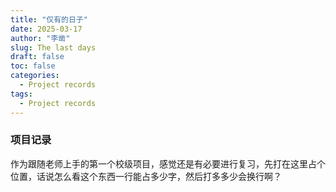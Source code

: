 ```yaml
---
title: "仅有的日子"
date: 2025-03-17
author: "李凿"
slug: The last days
draft: false
toc: false
categories:
  - Project records
tags:
  - Project records
---
```


### 项目记录
作为跟随老师上手的第一个校级项目，感觉还是有必要进行复习，先打在这里占个位置，话说怎么看这个东西一行能占多少字，然后打多多少会换行啊？
